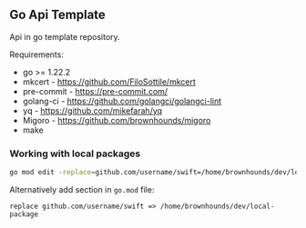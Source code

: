 ## Go Api Template

Api in go template repository.

Requirements:

- go >= 1.22.2
- mkcert - https://github.com/FiloSottile/mkcert
- pre-commit - https://pre-commit.com/
- golang-ci - https://github.com/golangci/golangci-lint
- yq - https://github.com/mikefarah/yq
- Migoro - https://github.com/brownhounds/migoro
- make

### Working with local packages

```bash
go mod edit -replace=github.com/username/swift=/home/brownhounds/dev/local-package
```

Alternatively add section in `go.mod` file:

```
replace github.com/username/swift => /home/brownhounds/dev/local-package
```
